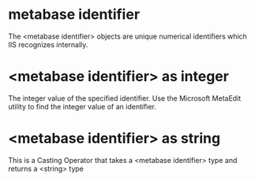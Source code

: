 # metabase identifier

The &lt;metabase identifier&gt; objects are unique numerical identifiers which IIS recognizes internally.

# &lt;metabase identifier&gt; as integer

The integer value of the specified identifier. Use the Microsoft MetaEdit utility to find the integer value of an identifier.

# &lt;metabase identifier&gt; as string

This is a Casting Operator that takes a &lt;metabase identifier&gt; type and returns a &lt;string&gt; type
